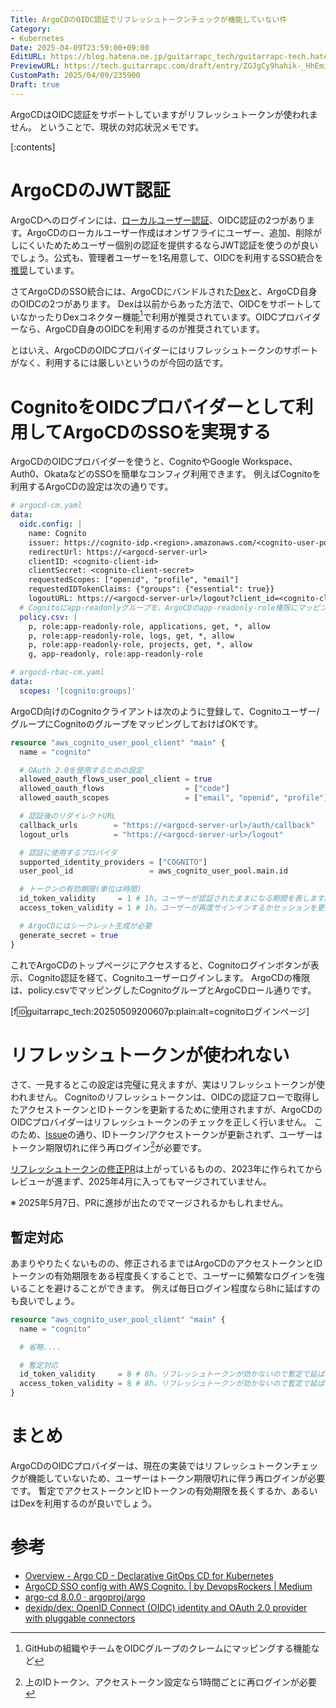 ```yaml
---
Title: ArgoCDのOIDC認証でリフレッシュトークンチェックが機能していない件
Category:
- Kubernetes
Date: 2025-04-09T23:59:00+09:00
EditURL: https://blog.hatena.ne.jp/guitarrapc_tech/guitarrapc-tech.hatenablog.com/atom/entry/6802418398413742147
PreviewURL: https://tech.guitarrapc.com/draft/entry/ZGJgCy9hahik-_HhEmiXoTg7Z4c
CustomPath: 2025/04/09/235900
Draft: true
---
```


ArgoCDはOIDC認証をサポートしていますがリフレッシュトークンが使われません。
ということで、現状の対応状況メモです。

[:contents]

# ArgoCDのJWT認証

ArgoCDへのログインには、[ローカルユーザー認証](https://argo-cd.readthedocs.io/en/stable/operator-manual/user-management/)、OIDC認証の2つがあります。ArgoCDのローカルユーザー作成はオンザフライにユーザー、追加、削除がしにくいためためユーザー個別の認証を提供するならJWT認証を使うのが良いでしょう。公式も、管理者ユーザーを1名用意して、OIDCを利用するSSO統合を[推奨](https://argo-cd.readthedocs.io/en/stable/operator-manual/user-management/#existing-oidc-provider)しています。

さてArgoCDのSSO統合には、ArgoCDにバンドルされた[Dex](https://github.com/dexidp/dex)と、ArgoCD自身のOIDCの2つがあります。
Dexは以前からあった方法で、OIDCをサポートしていなかったりDexコネクター機能[^1]で利用が推奨されています。OIDCプロバイダーなら、ArgoCD自身のOIDCを利用するのが推奨されています。

とはいえ、ArgoCDのOIDCプロバイダーにはリフレッシュトークンのサポートがなく、利用するには厳しいというのが今回の話です。

# CognitoをOIDCプロバイダーとして利用してArgoCDのSSOを実現する

ArgoCDのOIDCプロバイダーを使うと、CognitoやGoogle Workspace、Auth0、OkataなどのSSOを簡単なコンフィグ利用できます。
例えばCognitoを利用するArgoCDの設定は次の通りです。

```yaml
# argocd-cm.yaml
data:
  oidc.config: |
    name: Cognito
    issuer: https://cognito-idp.<region>.amazonaws.com/<cognito-user-pool-id>
    redirectUrl: https://<argocd-server-url>
    clientID: <cognito-client-id>
    clientSecret: <cognito-client-secret>
    requestedScopes: ["openid", "profile", "email"]
    requestedIDTokenClaims: {"groups": {"essential": true}}
    logoutURL: https://<argocd-server-url>/logout?client_id=<cognito-client-id>&logout_uri=https://<argo-cd-server-url>/logout
  # Cognitoにapp-readonlyグループを、ArgoCDのapp-readonly-role権限にマッピングする例
  policy.csv: |
    p, role:app-readonly-role, applications, get, *, allow
    p, role:app-readonly-role, logs, get, *, allow
    p, role:app-readonly-role, projects, get, *, allow
    g, app-readonly, role:app-readonly-role

# argocd-rbac-cm.yaml
data:
  scopes: '[cognito:groups]'
```

ArgoCD向けのCognitoクライアントは次のように登録して、Cognitoユーザー/グループにCognitoのグループをマッピングしておけばOKです。

```terraform
resource "aws_cognito_user_pool_client" "main" {
  name = "cognito"

  # OAuth 2.0を使用するための設定
  allowed_oauth_flows_user_pool_client = true
  allowed_oauth_flows                  = ["code"]
  allowed_oauth_scopes                 = ["email", "openid", "profile"]

  # 認証後のリダイレクトURL
  callback_urls        = "https://<argocd-server-url>/auth/callback"
  logout_urls          = "https://<argocd-server-url>/logout"

  # 認証に使用するプロバイダ
  supported_identity_providers = ["COGNITO"]
  user_pool_id                 = aws_cognito_user_pool.main.id

  # トークンの有効期限(単位は時間)
  id_token_validity     = 1 # 1h。ユーザーが認証されたままになる期間を表します。この期間が過ぎると、再度ログインするか、セッションを更新する必要があります。
  access_token_validity = 1 # 1h。ユーザーが再度サインインするかセッションを更新するまで認証された状態が続く期間。この期間が過ぎると、再度ログインするか、セッションを更新する必要があります。

  # ArgoCDにはシークレット生成が必要
  generate_secret = true
}
```

これでArgoCDのトップページにアクセスすると、Cognitoログインボタンが表示、Cognito認証を経て、Cognitoユーザーログインします。
ArgoCDの権限は、policy.csvでマッピングしたCognitoグループとArgoCDロール通りです。

[f:id:guitarrapc_tech:20250509200607p:plain:alt=cognitoログインページ]

# リフレッシュトークンが使われない

さて、一見するとこの設定は完璧に見えますが、実はリフレッシュトークンが使われません。
Cognitoのリフレッシュトークンは、OIDCの認証フローで取得したアクセストークンとIDトークンを更新するために使用されますが、ArgoCDのOIDCプロバイダーはリフレッシュトークンのチェックを正しく行いません。
このため、[Issue](https://github.com/argoproj/argo-cd/issues/14930)の通り、IDトークン/アクセストークンが更新されず、ユーザーはトークン期限切れに伴う再ログイン[^2]が必要です。

[リフレッシュトークンの修正PR](https://github.com/argoproj/argo-cd/pull/15004#pullrequestreview-2823321136)は上がっているものの、2023年に作られてからレビューが進まず、2025年4月に入ってもマージされていません。

※ 2025年5月7日、PRに進捗が出たのでマージされるかもしれません。


## 暫定対応

あまりやりたくないものの、修正されるまではArgoCDのアクセストークンとIDトークンの有効期限をある程度長くすることで、ユーザーに頻繁なログインを強いることを避けることができます。
例えば毎日ログイン程度なら8hに延ばすのも良いでしょう。

```terraform
resource "aws_cognito_user_pool_client" "main" {
  name = "cognito"

  # 省略....

  # 暫定対応
  id_token_validity     = 8 # 8h。リフレッシュトークンが効かないので暫定で延ばして設定
  access_token_validity = 8 # 8h。リフレッシュトークンが効かないので暫定で延ばして設定
}
```

# まとめ

ArgoCDのOIDCプロバイダーは、現在の実装ではリフレッシュトークンチェックが機能していないため、ユーザーはトークン期限切れに伴う再ログインが必要です。
暫定でアクセストークンとIDトークンの有効期限を長くするか、あるいはDexを利用するのが良いでしょう。

# 参考

* [Overview - Argo CD - Declarative GitOps CD for Kubernetes](https://argo-cd.readthedocs.io/en/stable/operator-manual/user-management/#sso)
* [ArgoCD SSO config with AWS Cognito. | by DevopsRockers | Medium](https://medium.com/@devopsrockers/argocd-sso-config-with-aws-cognito-c51cade75cef)
* [argo-cd 8.0.0 · argoproj/argo](https://artifacthub.io/packages/helm/argo/argo-cd)
* [dexidp/dex: OpenID Connect (OIDC) identity and OAuth 2.0 provider with pluggable connectors](https://github.com/dexidp/dex)


[^1]: GitHubの組織やチームをOIDCグループのクレームにマッピングする機能など
[^2]: 上のIDトークン、アクセストークン設定なら1時間ごとに再ログインが必要
